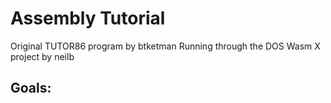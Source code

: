 # Assembly Tutorial 
Original TUTOR86 program by btketman
Running through the DOS Wasm X project by neilb

## Goals:
